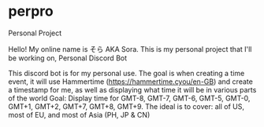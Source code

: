 # perpro
Personal Project

Hello! My online name is そら AKA Sora. This is my personal project that I'll be working on, Personal Discord Bot

This discord bot is for my personal use. The goal is when creating a time event, it will use Hammertime (https://hammertime.cyou/en-GB) and create a timestamp for me, as well as displaying what time it will be in various parts of the world Goal: Display time for GMT-8, GMT-7, GMT-6, GMT-5, GMT-0, GMT+1, GMT+2, GMT+7, GMT+8, GMT+9. The ideal is to cover: all of US, most of EU, and most of Asia (PH, JP & CN)
